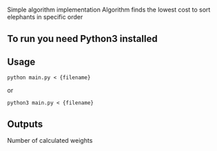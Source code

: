 # 

Simple algorithm implementation
Algorithm finds the lowest cost to sort elephants in specific order

## To run you need Python3 installed

## Usage

`python main.py < {filename}`

or 

`python3 main.py < {filename}`

## Outputs

Number of calculated weights
